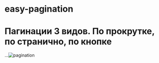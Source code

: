 # easy-pagination
# Пагинации 3 видов. По прокрутке, по странично, по кнопке

...![pagination](https://user-images.githubusercontent.com/90044699/151042868-1b65c67a-1a9a-4a26-a383-1059447d5ed1.gif)
